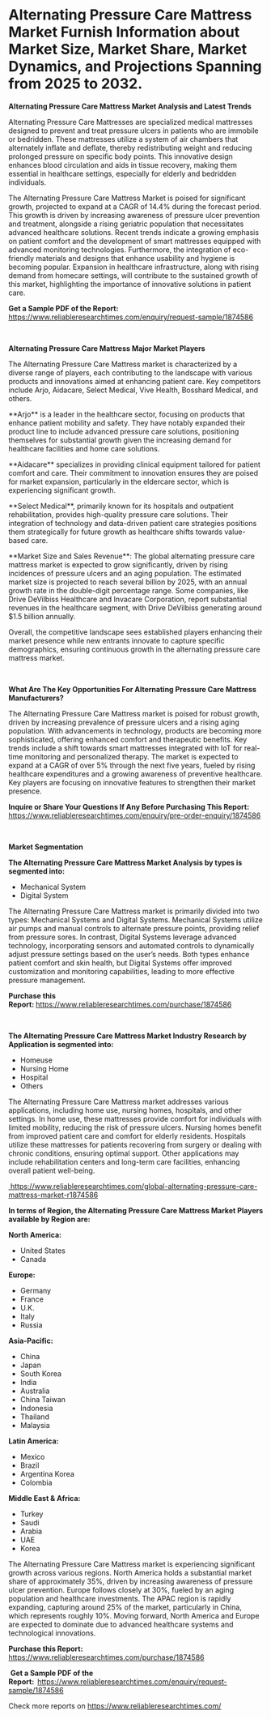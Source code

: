 <p><h1>Alternating Pressure Care Mattress Market Furnish Information about Market Size, Market Share, Market Dynamics, and Projections Spanning from 2025 to 2032.</h1></p><p><strong>Alternating Pressure Care Mattress Market Analysis and Latest Trends</strong></p>
<p><p>Alternating Pressure Care Mattresses are specialized medical mattresses designed to prevent and treat pressure ulcers in patients who are immobile or bedridden. These mattresses utilize a system of air chambers that alternately inflate and deflate, thereby redistributing weight and reducing prolonged pressure on specific body points. This innovative design enhances blood circulation and aids in tissue recovery, making them essential in healthcare settings, especially for elderly and bedridden individuals.</p><p>The Alternating Pressure Care Mattress Market is poised for significant growth, projected to expand at a CAGR of 14.4% during the forecast period. This growth is driven by increasing awareness of pressure ulcer prevention and treatment, alongside a rising geriatric population that necessitates advanced healthcare solutions. Recent trends indicate a growing emphasis on patient comfort and the development of smart mattresses equipped with advanced monitoring technologies. Furthermore, the integration of eco-friendly materials and designs that enhance usability and hygiene is becoming popular. Expansion in healthcare infrastructure, along with rising demand from homecare settings, will contribute to the sustained growth of this market, highlighting the importance of innovative solutions in patient care.</p></p>
<p><strong>Get a Sample PDF of the Report:&nbsp;</strong> <a href="https://www.reliableresearchtimes.com/enquiry/request-sample/1874586?utm_campaign=2395&utm_medium=2&utm_source=Github&utm_content=ia&utm_term=10022025&utm_id=alternating-pressure-care-mattress">https://www.reliableresearchtimes.com/enquiry/request-sample/1874586</a></p>
<p>&nbsp;</p>
<p><strong>Alternating Pressure Care Mattress Major Market Players</strong></p>
<p><p>The Alternating Pressure Care Mattress market is characterized by a diverse range of players, each contributing to the landscape with various products and innovations aimed at enhancing patient care. Key competitors include Arjo, Aidacare, Select Medical, Vive Health, Bosshard Medical, and others.</p><p>**Arjo** is a leader in the healthcare sector, focusing on products that enhance patient mobility and safety. They have notably expanded their product line to include advanced pressure care solutions, positioning themselves for substantial growth given the increasing demand for healthcare facilities and home care solutions. </p><p>**Aidacare** specializes in providing clinical equipment tailored for patient comfort and care. Their commitment to innovation ensures they are poised for market expansion, particularly in the eldercare sector, which is experiencing significant growth. </p><p>**Select Medical**, primarily known for its hospitals and outpatient rehabilitation, provides high-quality pressure care solutions. Their integration of technology and data-driven patient care strategies positions them strategically for future growth as healthcare shifts towards value-based care.</p><p>**Market Size and Sales Revenue**: The global alternating pressure care mattress market is expected to grow significantly, driven by rising incidences of pressure ulcers and an aging population. The estimated market size is projected to reach several billion by 2025, with an annual growth rate in the double-digit percentage range. Some companies, like Drive DeVilbiss Healthcare and Invacare Corporation, report substantial revenues in the healthcare segment, with Drive DeVilbiss generating around $1.5 billion annually.</p><p>Overall, the competitive landscape sees established players enhancing their market presence while new entrants innovate to capture specific demographics, ensuring continuous growth in the alternating pressure care mattress market.</p></p>
<p>&nbsp;</p>
<p><strong>What Are The Key Opportunities For Alternating Pressure Care Mattress Manufacturers?</strong></p>
<p><p>The Alternating Pressure Care Mattress market is poised for robust growth, driven by increasing prevalence of pressure ulcers and a rising aging population. With advancements in technology, products are becoming more sophisticated, offering enhanced comfort and therapeutic benefits. Key trends include a shift towards smart mattresses integrated with IoT for real-time monitoring and personalized therapy. The market is expected to expand at a CAGR of over 5% through the next five years, fueled by rising healthcare expenditures and a growing awareness of preventive healthcare. Key players are focusing on innovative features to strengthen their market presence.</p></p>
<p><strong>Inquire or Share Your Questions If Any Before Purchasing This Report:</strong> <a href="https://www.reliableresearchtimes.com/enquiry/pre-order-enquiry/1874586?utm_campaign=2395&utm_medium=2&utm_source=Github&utm_content=ia&utm_term=10022025&utm_id=alternating-pressure-care-mattress">https://www.reliableresearchtimes.com/enquiry/pre-order-enquiry/1874586</a></p>
<p>&nbsp;</p>
<p><strong>Market Segmentation</strong></p>
<p><strong>The Alternating Pressure Care Mattress Market Analysis by types is segmented into:</strong></p>
<p><ul><li>Mechanical System</li><li>Digital System</li></ul></p>
<p><p>The Alternating Pressure Care Mattress market is primarily divided into two types: Mechanical Systems and Digital Systems. Mechanical Systems utilize air pumps and manual controls to alternate pressure points, providing relief from pressure sores. In contrast, Digital Systems leverage advanced technology, incorporating sensors and automated controls to dynamically adjust pressure settings based on the user’s needs. Both types enhance patient comfort and skin health, but Digital Systems offer improved customization and monitoring capabilities, leading to more effective pressure management.</p></p>
<p><strong>Purchase this Report:&nbsp;</strong><a href="https://www.reliableresearchtimes.com/purchase/1874586?utm_campaign=2395&utm_medium=2&utm_source=Github&utm_content=ia&utm_term=10022025&utm_id=alternating-pressure-care-mattress">https://www.reliableresearchtimes.com/purchase/1874586</a></p>
<p>&nbsp;</p>
<p><strong>The Alternating Pressure Care Mattress Market Industry Research by Application is segmented into:</strong></p>
<p><ul><li>Homeuse</li><li>Nursing Home</li><li>Hospital</li><li>Others</li></ul></p>
<p><p>The Alternating Pressure Care Mattress market addresses various applications, including home use, nursing homes, hospitals, and other settings. In home use, these mattresses provide comfort for individuals with limited mobility, reducing the risk of pressure ulcers. Nursing homes benefit from improved patient care and comfort for elderly residents. Hospitals utilize these mattresses for patients recovering from surgery or dealing with chronic conditions, ensuring optimal support. Other applications may include rehabilitation centers and long-term care facilities, enhancing overall patient well-being.</p></p>
<p><a href="https://www.reliableresearchtimes.com/global-alternating-pressure-care-mattress-market-r1874586?utm_campaign=2395&utm_medium=2&utm_source=Github&utm_content=ia&utm_term=10022025&utm_id=alternating-pressure-care-mattress">&nbsp;https://www.reliableresearchtimes.com/global-alternating-pressure-care-mattress-market-r1874586</a></p>
<p><strong>In terms of Region, the Alternating Pressure Care Mattress Market Players available by Region are:</strong></p>
<p>
    <p> <strong> North America: </strong>
        <ul>
            <li>United States</li>
            <li>Canada</li>
        </ul>
        </p> 
    <p> <strong> Europe: </strong>
        <ul>
            <li>Germany</li>
            <li>France</li>
            <li>U.K.</li>
            <li>Italy</li>
            <li>Russia</li>
        </ul>
        </p> 
    <p> <strong> Asia-Pacific: </strong>
        <ul>
            <li>China</li>
            <li>Japan</li>
            <li>South Korea</li>
            <li>India</li>
            <li>Australia</li>
            <li>China Taiwan</li>
            <li>Indonesia</li>
            <li>Thailand</li>
            <li>Malaysia</li>
        </ul>
        </p> 
    <p> <strong> Latin America: </strong>
        <ul>
            <li>Mexico</li>
            <li>Brazil</li>
            <li>Argentina Korea</li>
            <li>Colombia</li>
        </ul>
        </p> 
    <p> <strong> Middle East & Africa: </strong>
        <ul>
            <li>Turkey</li>
            <li>Saudi</li>
            <li>Arabia</li>
            <li>UAE</li>
            <li>Korea</li>
        </ul>
    </p>
    </p>
<p><p>The Alternating Pressure Care Mattress market is experiencing significant growth across various regions. North America holds a substantial market share of approximately 35%, driven by increasing awareness of pressure ulcer prevention. Europe follows closely at 30%, fueled by an aging population and healthcare investments. The APAC region is rapidly expanding, capturing around 25% of the market, particularly in China, which represents roughly 10%. Moving forward, North America and Europe are expected to dominate due to advanced healthcare systems and technological innovations.</p></p>
<p><strong>Purchase this Report: </strong><a href="https://www.reliableresearchtimes.com/purchase/1874586?utm_campaign=2395&utm_medium=2&utm_source=Github&utm_content=ia&utm_term=10022025&utm_id=alternating-pressure-care-mattress">https://www.reliableresearchtimes.com/purchase/1874586</a></p>
<p>&nbsp;<strong>Get a Sample PDF of the Report:&nbsp;&nbsp;</strong><a href="https://www.reliableresearchtimes.com/enquiry/request-sample/1874586?utm_campaign=2395&utm_medium=2&utm_source=Github&utm_content=ia&utm_term=10022025&utm_id=alternating-pressure-care-mattress">https://www.reliableresearchtimes.com/enquiry/request-sample/1874586</a></p>
<p><strong></strong></p>
<p>Check more reports on <a href="https://www.reliableresearchtimes.com/?utm_campaign=2395&utm_medium=2&utm_source=Github&utm_content=ia&utm_term=10022025&utm_id=alternating-pressure-care-mattress">https://www.reliableresearchtimes.com/</a></p>